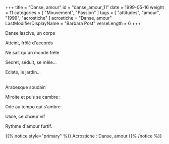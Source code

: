 +++
title = "Danse, amour"
id = "danse_amour_11"
date = 1999-05-16
weight = 11
categories = [ "Mouvement", "Passion" ]
tags = [ "attitudes", "amour", "1999", "acrostiche" ]
acrostiche = "Danse, amour"
LastModifierDisplayName = "Barbara Post"
verseLength = 6
+++

Danse lascive, un corps

Atteint, frôlé d'accords

Ne sait qu'un monde frêle

Secret, séduit, se mêle...

Eclaté, le jardin...

 \
Arabesque soudain

Miroite et puis se cambre :

Ode au tempo qui s'ambre

Ululé, ce chœur vif

Rythme d'amour furtif.

{{% notice style="primary" %}}
Acrostiche : Danse, amour
{{% /notice %}}
